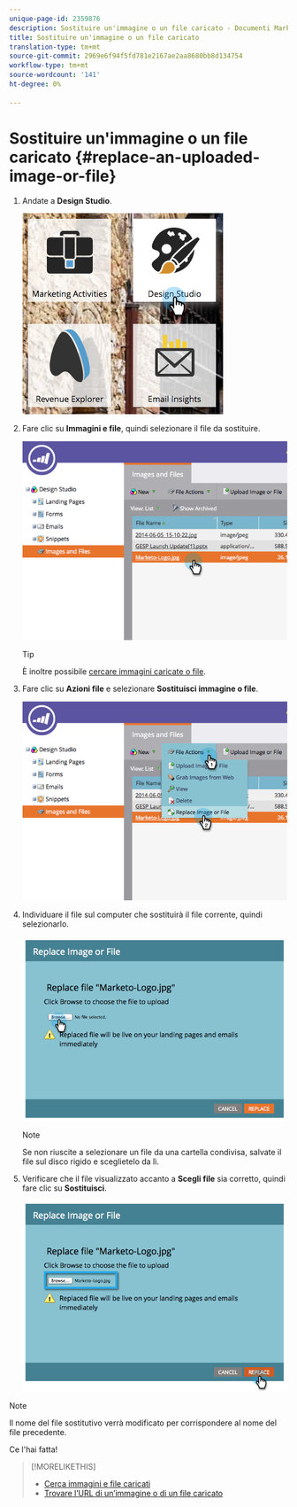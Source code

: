 ```yaml
---
unique-page-id: 2359876
description: Sostituire un'immagine o un file caricato - Documenti Marketo - Documentazione del prodotto
title: Sostituire un'immagine o un file caricato
translation-type: tm+mt
source-git-commit: 2969e6f94f5fd781e2167ae2aa8680bb8d134754
workflow-type: tm+mt
source-wordcount: '141'
ht-degree: 0%

---
```



# Sostituire un&#39;immagine o un file caricato {#replace-an-uploaded-image-or-file}

1. Andate a **Design Studio**.

   ![](assets/designstudio-6.png)

1. Fare clic su **Immagini e file**, quindi selezionare il file da sostituire.

   ![](assets/image2014-9-16-11-3a21-3a48.png)

   >[!TIP]
   >
   >È inoltre possibile [cercare immagini caricate o file](/help/marketo/product-docs/demand-generation/images-and-files/search-uploaded-images-and-files.md).

1. Fare clic su **Azioni file** e selezionare **Sostituisci immagine o file**.

   ![](assets/image2014-9-16-11-3a21-3a55.png)

1. Individuare il file sul computer che sostituirà il file corrente, quindi selezionarlo.

   ![](assets/image2014-9-16-11-3a22-3a2.png)

   >[!NOTE]
   >
   >Se non riuscite a selezionare un file da una cartella condivisa, salvate il file sul disco rigido e sceglietelo da lì.

1. Verificare che il file visualizzato accanto a **Scegli file** sia corretto, quindi fare clic su **Sostituisci**.

   ![](assets/image2014-9-16-11-3a22-3a12.png)

>[!NOTE]
>
>Il nome del file sostitutivo verrà modificato per corrispondere al nome del file precedente.

Ce l&#39;hai fatta!

>[!MORELIKETHIS]
>
>* [Cerca immagini e file caricati](/help/marketo/product-docs/demand-generation/images-and-files/search-uploaded-images-and-files.md)
>* [Trovare l’URL di un’immagine o di un file caricato](/help/marketo/product-docs/demand-generation/images-and-files/find-the-url-of-an-uploaded-image-or-file.md)

